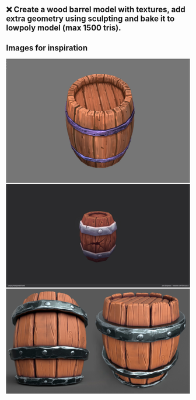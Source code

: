 ## ❌ Create a wood barrel model with textures, add extra geometry using sculpting and bake it to lowpoly model (max 1500 tris).
## Images for inspiration 
![barrel_1](/curriculum/reproduce/barrels/barrel_1.jpg)
![barrel_2](/curriculum/reproduce/barrels/barrel_2.jpg)
![barrel_3](/curriculum/reproduce/barrels/barrel_3.jpg)

